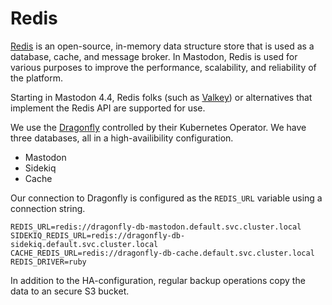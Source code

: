 # Redis

[Redis](https://redis.io) is an open-source, in-memory data structure store that is used as a database, cache, and message broker.
In Mastodon, Redis is used for various purposes to improve the performance, scalability, and reliability of the platform.

Starting in Mastodon 4.4, Redis folks (such as [Valkey](https://valkey.io)) or alternatives that implement the Redis API are supported for use.

We use the [Dragonfly](https://www.dragonflydb.io) controlled by their Kubernetes Operator.
We have three databases, all in a high-availibility configuration.

- Mastodon
- Sidekiq
- Cache

Our connection to Dragonfly is configured as the `REDIS_URL` variable using a connection string.

```text
REDIS_URL=redis://dragonfly-db-mastodon.default.svc.cluster.local
SIDEKIQ_REDIS_URL=redis://dragonfly-db-sidekiq.default.svc.cluster.local
CACHE_REDIS_URL=redis://dragonfly-db-cache.default.svc.cluster.local
REDIS_DRIVER=ruby
```

In addition to the HA-configuration, regular backup operations copy the data to an secure S3 bucket.

